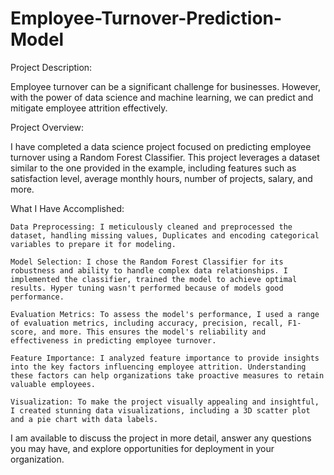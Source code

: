 # Employee-Turnover-Prediction-Model

Project Description:

Employee turnover can be a significant challenge for businesses. However, with the power of data science and machine learning, we can predict and mitigate employee attrition effectively.

Project Overview:

I have completed a data science project focused on predicting employee turnover using a Random Forest Classifier. This project leverages a dataset similar to the one provided in the example, including features such as satisfaction level, average monthly hours, number of projects, salary, and more.

What I Have Accomplished:

    Data Preprocessing: I meticulously cleaned and preprocessed the dataset, handling missing values, Duplicates and encoding categorical variables to prepare it for modeling.

    Model Selection: I chose the Random Forest Classifier for its robustness and ability to handle complex data relationships. I implemented the classifier, trained the model to achieve optimal results. Hyper tuning wasn't performed because of models good performance.

    Evaluation Metrics: To assess the model's performance, I used a range of evaluation metrics, including accuracy, precision, recall, F1-score, and more. This ensures the model's reliability and effectiveness in predicting employee turnover.

    Feature Importance: I analyzed feature importance to provide insights into the key factors influencing employee attrition. Understanding these factors can help organizations take proactive measures to retain valuable employees.

    Visualization: To make the project visually appealing and insightful, I created stunning data visualizations, including a 3D scatter plot and a pie chart with data labels.

I am available to discuss the project in more detail, answer any questions you may have, and explore opportunities for deployment in your organization.

